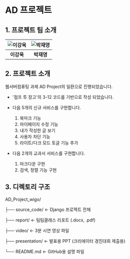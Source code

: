 # AD 프로젝트

## 1. 프로젝트 팀 소개

| ![이강욱](https://github.com/user-attachments/assets/25744c27-d8d8-4d43-b308-180abcbfbc16)  | ![박재영](https://github.com/user-attachments/assets/592477d7-cd17-4a96-af90-5a69db3f3b4c) |
|:--:|:--:|
| **이강욱**| **박재영** |

## 2. 프로젝트 소개

웹서버컴퓨팅 과제 AD Project의 일환으로 진행되었습니다.

- '점프 투 장고'의 3-12 코드를 기반으로 작성 되었습니다.

- 다음 5개의 신규 서비스를 구현합니다.
  1. 북마크 기능
  2. 마이페이지 수정 기능
  3. 내가 작성한 글 보기
  4. 사용자 차단 기능
  5. 라이트/다크 모드 토글 기능 추가

- 다음 2개의 교과서 서비스를 구현합니다.
  1. 마크다운 구현
  2. 검색, 정렬 기능 구현

## 3. 디렉토리 구조   

AD_Project_wigo/

├── source_code/ ← Django 프로젝트 전체

├── report/ ← 팀팀클래스 리포트 (.docx, .pdf)

├── video/ ← 3분 시연 영상 파일

├── presentation/ ← 발표용 PPT (크리에이터 경진대회 제출용)

└── README.md ← GitHub용 설명 파일
